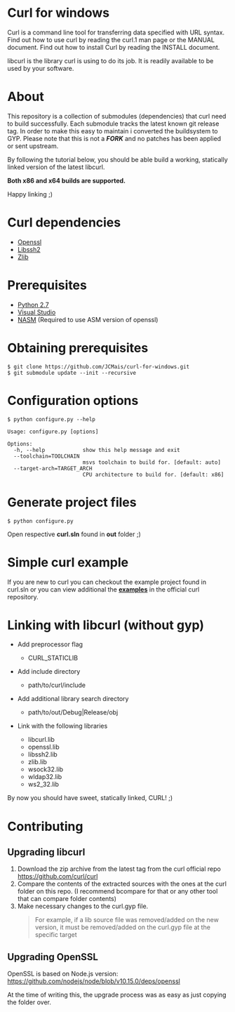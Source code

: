 # Curl for windows

Curl is a command line tool for transferring data specified with URL
syntax. Find out how to use curl by reading the curl.1 man page or the
MANUAL document. Find out how to install Curl by reading the INSTALL
document.

libcurl is the library curl is using to do its job. It is readily
available to be used by your software. 

# About

This repository is a collection of submodules (dependencies)
that curl need to build successfully. Each submodule tracks
the latest known git release tag. In order to make 
this easy to maintain i converted the buildsystem to GYP. 
Please note that this is not a **_FORK_** and no patches has
been applied or sent upstream.

By following the tutorial below, you should be able build
a working, statically linked version of the latest libcurl.

**Both x86 and x64 builds are supported.**

Happy linking ;)

# Curl dependencies

- [Openssl](https://github.com/openssl/openssl)
- [Libssh2](http://libssh2.org)
- [Zlib](http://zlib.net)

# Prerequisites

* [Python 2.7](python.org)
* [Visual Studio](https://visualstudio.microsoft.com/pt-br/vs/community/)
* [NASM](https://www.nasm.us/) (Required to use ASM version of openssl)

# Obtaining prerequisites 
	
    $ git clone https://github.com/JCMais/curl-for-windows.git
    $ git submodule update --init --recursive
      
# Configuration options
    
    $ python configure.py --help

```
Usage: configure.py [options]

Options:
  -h, --help            show this help message and exit
  --toolchain=TOOLCHAIN
                        msvs toolchain to build for. [default: auto]
  --target-arch=TARGET_ARCH
                        CPU architecture to build for. [default: x86]
```

# Generate project files

    $ python configure.py 

Open respective **curl.sln** found in **out** folder ;)

# Simple curl example

If you are new to curl you can checkout the example project
found in curl.sln or you can view additional the **[examples](https://github.com/bagder/curl/tree/master/docs/examples)**
in the official curl repository.

# Linking with libcurl (without gyp)

- Add preprocessor flag 
  - CURL_STATICLIB
 
- Add include directory
	- path/to/curl/include

- Add additional library search directory
	- path/to/out/Debug|Release/obj
	
- Link with the following libraries
  - libcurl.lib
  - openssl.lib
  - libssh2.lib
  - zlib.lib
  - wsock32.lib
  - wldap32.lib
  - ws2_32.lib
  
By now you should have sweet, statically linked, CURL! ;)

# Contributing

## Upgrading libcurl

1. Download the zip archive from the latest tag from the curl official repo https://github.com/curl/curl
2. Compare the contents of the extracted sources with the ones at the curl folder on this repo. (I recommend bcompare for that or any other tool that can compare folder contents)
3. Make necessary changes to the curl.gyp file.
   > For example, if a lib source file was removed/added on the new version, it must be 
   > removed/added on the curl.gyp file at the specific target

## Upgrading OpenSSL

OpenSSL is based on Node.js version: https://github.com/nodejs/node/blob/v10.15.0/deps/openssl

At the time of writing this, the upgrade process was as easy as just copying the folder over.

